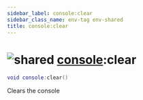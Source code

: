 ```yaml
---
sidebar_label: console:clear
sidebar_class_name: env-tag env-shared
title: console:clear
---
```


# <img src='/img/wiki/shared.png' alt='shared' classname='env-tag' /> [console](../console/README.md):clear

```lua
void console:clear()
```

Clears the console<br/>
